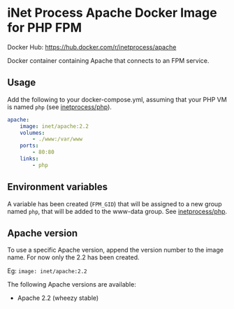 # iNet Process Apache Docker Image for PHP FPM
Docker Hub: https://hub.docker.com/r/inetprocess/apache


Docker container containing Apache that connects to an FPM service.

## Usage
Add the following to your docker-compose.yml, assuming that your PHP VM is named `php` (see  [inetprocess/php](https://github.com/inetprocess/docker-php)).

```yaml
apache:
    image: inet/apache:2.2
    volumes:
        - ./www:/var/www
    ports:
        - 80:80
    links:
        - php


```

## Environment variables
A variable has been created (`FPM_GID`) that will be assigned to a new group named `php`, that will be added to the  www-data group. See  [inetprocess/php](https://github.com/inetprocess/docker-php).


## Apache version
To use a specific Apache version, append the version number to the image name. For now only the 2.2 has been created.

Eg: `image: inet/apache:2.2`

The following Apache versions are available:
* Apache 2.2 (wheezy stable)
